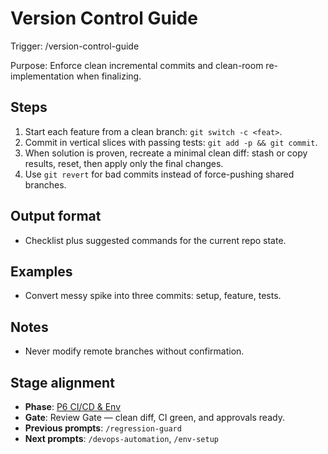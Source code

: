 # Version Control Guide

Trigger: /version-control-guide

Purpose: Enforce clean incremental commits and clean-room re-implementation when finalizing.

## Steps

1. Start each feature from a clean branch: `git switch -c <feat>`.
2. Commit in vertical slices with passing tests: `git add -p && git commit`.
3. When solution is proven, recreate a minimal clean diff: stash or copy results, reset, then apply only the final changes.
4. Use `git revert` for bad commits instead of force-pushing shared branches.

## Output format

- Checklist plus suggested commands for the current repo state.

## Examples

- Convert messy spike into three commits: setup, feature, tests.

## Notes

- Never modify remote branches without confirmation.

## Stage alignment

- **Phase**: [P6 CI/CD & Env](WORKFLOW.md#p6-cicd--env)
- **Gate**: Review Gate — clean diff, CI green, and approvals ready.
- **Previous prompts**: `/regression-guard`
- **Next prompts**: `/devops-automation`, `/env-setup`
